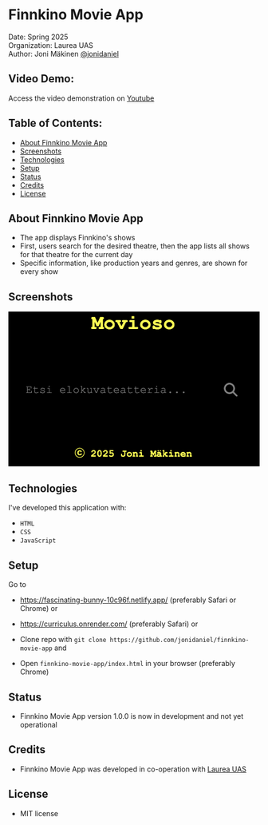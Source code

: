 # Finnkino Movie App

Date: Spring 2025\
Organization: Laurea UAS\
Author: Joni Mäkinen [@jonidaniel](https://github.com/jonidaniel)

## Video Demo:

Access the video demonstration on [Youtube]()

## Table of Contents:

- [About Finnkino Movie App](#about-finnkino-movie-app)
- [Screenshots](#screenshots)
- [Technologies](#technologies)
- [Setup](#setup)
- [Status](#status)
- [Credits](#credits)
- [License](#license)

## About Finnkino Movie App

- The app displays Finnkino's shows
- First, users search for the desired theatre, then the app lists all shows for that theatre for the current day
- Specific information, like production years and genres, are shown for every show

## Screenshots

![](screenshots/ss01.png?raw=true)

## Technologies

I've developed this application with:

- `HTML`
- `CSS`
- `JavaScript`

## Setup

Go to

- https://fascinating-bunny-10c96f.netlify.app/ (preferably Safari or Chrome) or

- https://curriculus.onrender.com/ (preferably Safari) or

- Clone repo with `git clone https://github.com/jonidaniel/finnkino-movie-app` and

- Open `finnkino-movie-app/index.html` in your browser (preferably Chrome)

## Status

- Finnkino Movie App version 1.0.0 is now in development and not yet operational

## Credits

- Finnkino Movie App was developed in co-operation with [Laurea UAS](https://www.laurea.fi)

## License

- MIT license

